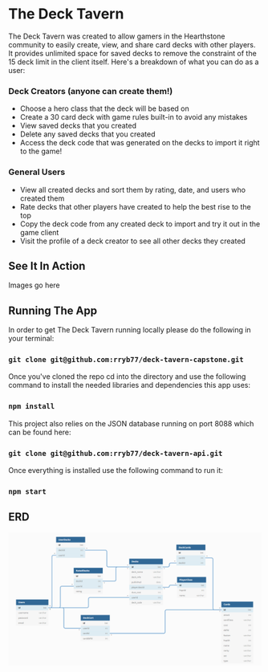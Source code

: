 # The Deck Tavern

The Deck Tavern was created to allow gamers in the Hearthstone community to easily create, view, and share card decks with other players. It provides unlimited space for saved decks to remove the constraint of the 15 deck limit in the client itself. Here's a breakdown of what you can do as a user:

### Deck Creators (anyone can create them!)
* Choose a hero class that the deck will be based on
* Create a 30 card deck with game rules built-in to avoid any mistakes
* View saved decks that you created
* Delete any saved decks that you created
* Access the deck code that was generated on the decks to import it right to the game!

### General Users
* View all created decks and sort them by rating, date, and users who created them
* Rate decks that other players have created to help the best rise to the top
* Copy the deck code from any created deck to import and try it out in the game client
* Visit the profile of a deck creator to see all other decks they created

## See It In Action

Images go here

## Running The App

In order to get The Deck Tavern running locally please do the following in your terminal:

### `git clone git@github.com:rryb77/deck-tavern-capstone.git`

Once you've cloned the repo cd into the directory and use the following command to install the needed libraries and dependencies this app uses:

### `npm install`

This project also relies on the JSON database running on port 8088 which can be found here:

### `git clone git@github.com:rryb77/deck-tavern-api.git`

Once everything is installed use the following command to run it:

### `npm start`

## ERD

![](ERD.png)
